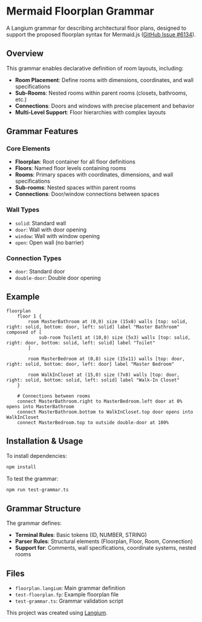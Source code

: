 # Mermaid Floorplan Grammar

A Langium grammar for describing architectural floor plans, designed to support the proposed floorplan syntax for Mermaid.js ([GitHub Issue #6134](https://github.com/mermaid-js/mermaid/issues/6134)).

## Overview

This grammar enables declarative definition of room layouts, including:

- **Room Placement**: Define rooms with dimensions, coordinates, and wall specifications
- **Sub-Rooms**: Nested rooms within parent rooms (closets, bathrooms, etc.)
- **Connections**: Doors and windows with precise placement and behavior
- **Multi-Level Support**: Floor hierarchies with complex layouts

## Grammar Features

### Core Elements

- **Floorplan**: Root container for all floor definitions
- **Floors**: Named floor levels containing rooms
- **Rooms**: Primary spaces with coordinates, dimensions, and wall specifications
- **Sub-rooms**: Nested spaces within parent rooms
- **Connections**: Door/window connections between spaces

### Wall Types

- `solid`: Standard wall
- `door`: Wall with door opening
- `window`: Wall with window opening
- `open`: Open wall (no barrier)

### Connection Types

- `door`: Standard door
- `double-door`: Double door opening

## Example

```floorplan
floorplan
    floor 1 {
        room MasterBathroom at (0,0) size (15x8) walls [top: solid, right: solid, bottom: door, left: solid] label "Master Bathroom" composed of [
            sub-room Toilet1 at (10,0) size (5x3) walls [top: solid, right: door, bottom: solid, left: solid] label "Toilet"
        ]

        room MasterBedroom at (0,8) size (15x11) walls [top: door, right: solid, bottom: door, left: door] label "Master Bedroom"

        room WalkInCloset at (15,0) size (7x8) walls [top: door, right: solid, bottom: solid, left: solid] label "Walk-In Closet"
    }

    # Connections between rooms
    connect MasterBathroom.right to MasterBedroom.left door at 0% opens into MasterBathroom
    connect MasterBathroom.bottom to WalkInCloset.top door opens into WalkInCloset
    connect MasterBedroom.top to outside double-door at 100%
```

## Installation & Usage

To install dependencies:

```bash
npm install
```

To test the grammar:

```bash
npm run test-grammar.ts
```

## Grammar Structure

The grammar defines:

- **Terminal Rules**: Basic tokens (ID, NUMBER, STRING)
- **Parser Rules**: Structural elements (Floorplan, Floor, Room, Connection)
- **Support for**: Comments, wall specifications, coordinate systems, nested rooms

## Files

- `floorplan.langium`: Main grammar definition
- `test-floorplan.fp`: Example floorplan file
- `test-grammar.ts`: Grammar validation script

This project was created using [Langium](https://langium.org).
